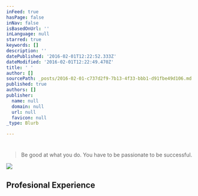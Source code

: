 ```yaml
---
inFeed: true
hasPage: false
inNav: false
isBasedOnUrl: ''
inLanguage: null
starred: true
keywords: []
description: ''
datePublished: '2016-02-01T12:22:52.333Z'
dateModified: '2016-02-01T12:22:49.470Z'
title: ' '
author: []
sourcePath: _posts/2016-02-01-c737d2f9-7b13-4f33-bbb1-d91fbe49d106.md
published: true
authors: []
publisher:
  name: null
  domain: null
  url: null
  favicon: null
_type: Blurb

---
```

# 
> 
> Be good at what you do. You have to be passionate to be successful.

![](https://the-grid-user-content.s3-us-west-2.amazonaws.com/10207aa2-880f-47ef-99f3-42aa720e2484.jpg)

## Profesional Experience